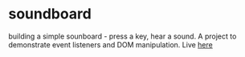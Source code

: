 # soundboard
building a simple sounboard - press a key, hear a sound. A project to demonstrate event listeners and DOM manipulation.
Live [here](https://johnbe.de/soundboard/)
